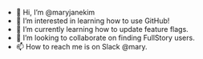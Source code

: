- 👋 Hi, I’m @maryjanekim
- 👀 I’m interested in learning how to use GitHub!
- 🌱 I’m currently learning how to update feature flags.
- 💞️ I’m looking to collaborate on finding FullStory users.
- 📫 How to reach me is on Slack @mary.

<!---
maryjanekim/maryjanekim is a ✨ special ✨ repository because its `README.md` (this file) appears on your GitHub profile.
You can click the Preview link to take a look at your changes.
--->
